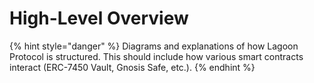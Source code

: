# High-Level Overview

{% hint style="danger" %}
Diagrams and explanations of how Lagoon Protocol is structured. This should include how various smart contracts interact (ERC-7450 Vault, Gnosis Safe, etc.).
{% endhint %}
